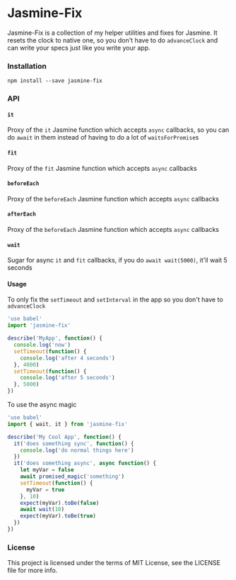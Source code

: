 Jasmine-Fix
============

Jasmine-Fix is a collection of my helper utilities and fixes for Jasmine. It resets the clock to native one, so you don't have to do `advanceClock` and can write your specs just like you write your app.

### Installation

```
npm install --save jasmine-fix
```

### API

#### `it`
Proxy of the `it` Jasmine function which accepts `async` callbacks, so you can do `await` in them instead of having to do a lot of `waitsForPromise`s

#### `fit`

Proxy of the `fit` Jasmine function which accepts `async` callbacks

#### `beforeEach`

Proxy of the `beforeEach` Jasmine function which accepts `async` callbacks

#### `afterEach`

Proxy of the `beforeEach` Jasmine function which accepts `async` callbacks

#### `wait`

Sugar for async `it` and `fit` callbacks, if you do `await wait(5000)`, it'll wait 5 seconds

#### Usage

To only fix the `setTimeout` and `setInterval` in the app so you don't have to `advanceClock`

```js
'use babel'
import 'jasmine-fix'

describe('MyApp', function() {
  console.log('now')
  setTimeout(function() {
    console.log('after 4 seconds')
  }, 4000)
  setTimeout(function() {
    console.log('after 5 seconds')
  }, 5000)
})
```

To use the async magic
```js
'use babel'
import { wait, it } from 'jasmine-fix'

describe('My Cool App', function() {
  it('does something sync', function() {
    console.log('do normal things here')
  })
  it('does something async', async function() {
    let myVar = false
    await promised_magic('something')
    setTimeout(function() {
      myVar = true
    }, 10)
    expect(myVar).toBe(false)
    await wait(10)
    expect(myVar).toBe(true)
  })
})
```

### License

This project is licensed under the terms of MIT License, see the LICENSE file for more info.
